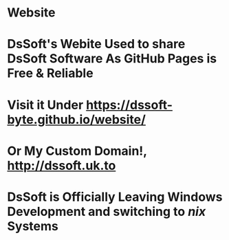 # Website
# DsSoft's Webite Used to share DsSoft Software As GitHub Pages is Free & Reliable
# Visit it Under https://dssoft-byte.github.io/website/
# Or My Custom Domain!, http://dssoft.uk.to
# DsSoft is Officially Leaving Windows Development and switching to *nix* Systems
